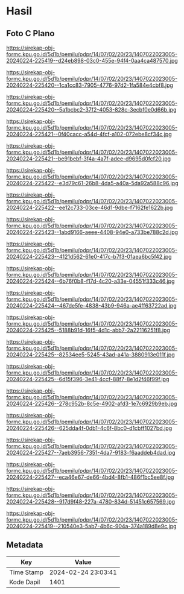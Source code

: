 # Hasil

## Foto C Plano

https://sirekap-obj-formc.kpu.go.id/5d1b/pemilu/pdpr/14/07/02/20/23/1407022023005-20240224-225419--d24eb898-03c0-455e-94f4-0aa4ca487570.jpg

https://sirekap-obj-formc.kpu.go.id/5d1b/pemilu/pdpr/14/07/02/20/23/1407022023005-20240224-225420--1ca1cc83-7905-4776-97d2-1fa584e4cbf8.jpg

https://sirekap-obj-formc.kpu.go.id/5d1b/pemilu/pdpr/14/07/02/20/23/1407022023005-20240224-225420--5a1bcbc2-37f2-4053-828c-3ecbf0e0d66b.jpg

https://sirekap-obj-formc.kpu.go.id/5d1b/pemilu/pdpr/14/07/02/20/23/1407022023005-20240224-225421--0f40cacc-a54d-4fcf-a102-072ebe8cf34c.jpg

https://sirekap-obj-formc.kpu.go.id/5d1b/pemilu/pdpr/14/07/02/20/23/1407022023005-20240224-225421--be91bebf-3f4a-4a7f-adee-d9695d0fcf20.jpg

https://sirekap-obj-formc.kpu.go.id/5d1b/pemilu/pdpr/14/07/02/20/23/1407022023005-20240224-225422--e3d79c61-26b8-4da5-a40a-5da92a588c96.jpg

https://sirekap-obj-formc.kpu.go.id/5d1b/pemilu/pdpr/14/07/02/20/23/1407022023005-20240224-225422--ee12c733-03ce-46d1-9dbe-f7162fe1622b.jpg

https://sirekap-obj-formc.kpu.go.id/5d1b/pemilu/pdpr/14/07/02/20/23/1407022023005-20240224-225423--1abd9166-aeee-4408-94e0-a733be788c2d.jpg

https://sirekap-obj-formc.kpu.go.id/5d1b/pemilu/pdpr/14/07/02/20/23/1407022023005-20240224-225423--4121d562-61e0-417c-b7f3-01aea6bc5f42.jpg

https://sirekap-obj-formc.kpu.go.id/5d1b/pemilu/pdpr/14/07/02/20/23/1407022023005-20240224-225424--6b76f0b8-f17d-4c20-a33e-04551f333c46.jpg

https://sirekap-obj-formc.kpu.go.id/5d1b/pemilu/pdpr/14/07/02/20/23/1407022023005-20240224-225424--467de5fe-4838-43b9-946a-ae4ff63722ad.jpg

https://sirekap-obj-formc.kpu.go.id/5d1b/pemilu/pdpr/14/07/02/20/23/1407022023005-20240224-225425--5188b91d-16f5-4d1c-abb7-2a22116251f8.jpg

https://sirekap-obj-formc.kpu.go.id/5d1b/pemilu/pdpr/14/07/02/20/23/1407022023005-20240224-225425--82534ee5-5245-43ad-a41a-3880913e011f.jpg

https://sirekap-obj-formc.kpu.go.id/5d1b/pemilu/pdpr/14/07/02/20/23/1407022023005-20240224-225425--6d15f396-3e41-4ccf-88f7-8e1d2f46f99f.jpg

https://sirekap-obj-formc.kpu.go.id/5d1b/pemilu/pdpr/14/07/02/20/23/1407022023005-20240224-225426--278c952b-8c5e-4902-afd3-1e7c6929b9eb.jpg

https://sirekap-obj-formc.kpu.go.id/5d1b/pemilu/pdpr/14/07/02/20/23/1407022023005-20240224-225426--625dda4f-0db1-4c6f-8bc0-d1cbff1027bd.jpg

https://sirekap-obj-formc.kpu.go.id/5d1b/pemilu/pdpr/14/07/02/20/23/1407022023005-20240224-225427--7aeb3956-7351-4da7-9183-f6aaddeb4dad.jpg

https://sirekap-obj-formc.kpu.go.id/5d1b/pemilu/pdpr/14/07/02/20/23/1407022023005-20240224-225427--eca46e67-de66-4bd4-8fb1-486f1bc5ee8f.jpg

https://sirekap-obj-formc.kpu.go.id/5d1b/pemilu/pdpr/14/07/02/20/23/1407022023005-20240224-225428--917d9f48-227a-4780-834d-51451c657569.jpg

https://sirekap-obj-formc.kpu.go.id/5d1b/pemilu/pdpr/14/07/02/20/23/1407022023005-20240224-225419--210540e3-5ab7-4b6c-904a-374a189d8e9c.jpg


## Metadata

| Key        | Value               |
| ---------- | ------------------- |
| Time Stamp | 2024-02-24 23:03:41 |
| Kode Dapil | 1401                |



